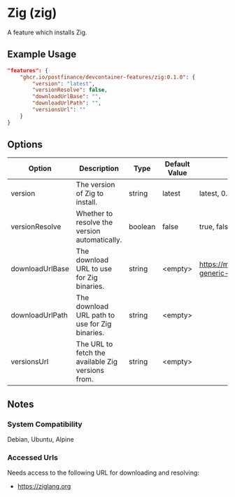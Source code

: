 # Zig (zig)

A feature which installs Zig.

## Example Usage

```json
"features": {
    "ghcr.io/postfinance/devcontainer-features/zig:0.1.0": {
        "version": "latest",
        "versionResolve": false,
        "downloadUrlBase": "",
        "downloadUrlPath": "",
        "versionsUrl": ""
    }
}
```

## Options

| Option | Description | Type | Default Value | Proposals |
|-----|-----|-----|-----|-----|
| version | The version of Zig to install. | string | latest | latest, 0.13.0, 0.12 |
| versionResolve | Whether to resolve the version automatically. | boolean | false | true, false |
| downloadUrlBase | The download URL to use for Zig binaries. | string | &lt;empty&gt; | https://mycompany.com/artifactory/ziglang-generic-remote |
| downloadUrlPath | The download URL path to use for Zig binaries. | string | &lt;empty&gt; |  |
| versionsUrl | The URL to fetch the available Zig versions from. | string | &lt;empty&gt; |  |

## Notes

### System Compatibility

Debian, Ubuntu, Alpine

### Accessed Urls

Needs access to the following URL for downloading and resolving:
* https://ziglang.org
